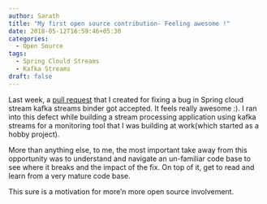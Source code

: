 ```yaml
---
author: Sarath
title: "My first open source contribution- Feeling awesome !"
date: 2018-05-12T16:59:46+05:30
categories:
  - Open Source
tags:
  - Spring Clould Streams
  - Kafka Streams
draft: false
---
```


Last week, a [pull request](https://github.com/spring-cloud/spring-cloud-stream-binder-kafka/pull/362) that I created for fixing a bug in Spring cloud stream kafka streams binder got accepted. It feels really awesome :). I ran into this defect while building a stream processing application using kafka streams for a monitoring tool that I was building at work(which started as a hobby project).

More than anything else, to me, the most important take away from this opportunity was to understand and navigate an un-familiar code base to see where it breaks and the impact of the fix. On top of it, get to read and learn from a very mature code base.

This sure is a motivation for more’n more open source involvement.
